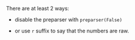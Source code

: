 There are at least 2 ways:

- disable the preparser with ```preparser(False)```

- or use ```r``` suffix to say that the numbers are raw.



